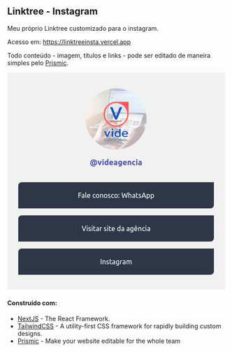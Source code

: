 ## Linktree - Instagram

Meu próprio Linktree customizado para o instagram.

Acesso em: https://linktreeinsta.vercel.app

Todo conteúdo - imagem, títulos e links - pode ser editado de maneira simples pelo [Prismic](https://prismic.io/).

![Preview](https://github.com/davischoll/linktreeinsta/blob/master/linktreeinsta.png?raw=true)

#### Construído com:

* [NextJS](https://nextjs.org/) - The React Framework.
* [TailwindCSS](https://tailwindcss.com/) - A utility-first CSS framework for rapidly building custom designs.
* [Prismic](https://prismic.io/) - Make your website editable for the whole team
